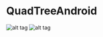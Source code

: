 # QuadTreeAndroid

![alt tag](http://i.imgur.com/9fz1O2O.gif)
![alt tag](http://i.imgur.com/35VSp91.gif)
